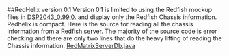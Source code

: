##RedHelix version 0.1
Version 0.1 is limited to using the Redfish mockup files in [DSP2043_0.99.0](http://www.dmtf.org/sites/default/files/standards/documents/DSP2043_0.99.0a.zip).
and display only the Redfish Chassis information. Redhelix is compact.
Here is the source for reading all the chassis information from a Redfish server. The majority of the source code is error checking and there
are only two lines that do the heavy lifting of reading the Chassis information.
[RedMatrixServerDb.java](../../src/main/java/org/redhelix/server/main/RedHxServerConnectionContext.java)
